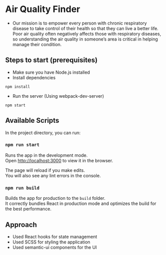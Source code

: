 # Air Quality Finder
- Our mission is to empower every person with chronic respiratory disease to take
control of their health so that they can live a better life. Poor air quality often negatively affects
those with respiratory diseases, so understanding the air quality in someone’s area is critical in
helping manage their condition.

## Steps to start (prerequisites)
- Make sure you have Node.js installed
- Install dependencies
```
npm install
```
- Run the server (Using webpack-dev-server)
```
npm start
```


## Available Scripts
In the project directory, you can run:

### `npm run start`

Runs the app in the development mode.\
Open [http://localhost:3000](http://localhost:3000) to view it in the browser.

The page will reload if you make edits.\
You will also see any lint errors in the console.

### `npm run build`

Builds the app for production to the `build` folder.\
It correctly bundles React in production mode and optimizes the build for the best performance.

## Approach
- Used React hooks for state management
- Used SCSS for styling the application
- Used semantic-ui components for the UI
